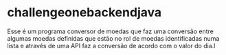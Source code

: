 # challengeonebackendjava
Esse é um programa conversor de moedas que faz uma conversão entre algumas moedas definidas que estão no rol de moedas identificadas numa lista e através de uma API faz a conversão de acordo com o valor do dia.l
